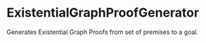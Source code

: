 # ExistentialGraphProofGenerator
Generates Existential Graph Proofs from set of premises to a goal.
